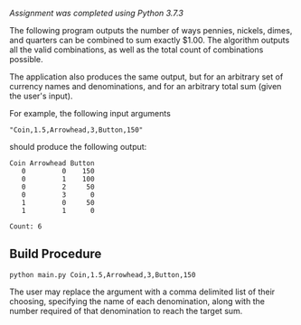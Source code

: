 *Assignment was completed using Python 3.7.3* 

The following program outputs the number of ways pennies, nickels, dimes, and quarters can be combined to sum exactly $1.00. The algorithm outputs all the valid combinations, as well as the total count of combinations possible.

The application also produces the same output, but for an arbitrary set of currency names and denominations, and for an arbitrary total sum (given the user's input). 

For example, the following input arguments

    "Coin,1.5,Arrowhead,3,Button,150"

should produce the following output:

    Coin Arrowhead Button
       0         0    150
       0         1    100
       0         2     50
       0         3      0
       1         0     50
       1         1      0

    Count: 6

## Build Procedure

`python main.py Coin,1.5,Arrowhead,3,Button,150`

The user may replace the argument with a comma delimited list of their choosing, specifying the name of each denomination, along with the number required of that denomination to reach the target sum. 
